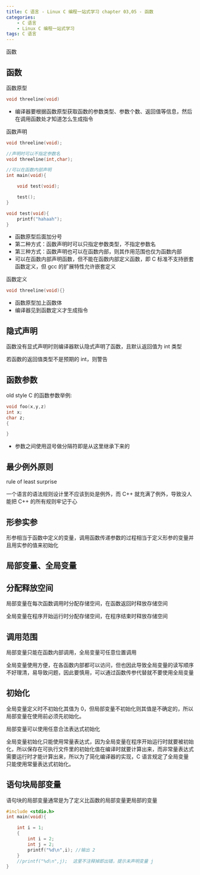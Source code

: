 ```yaml
---
title: C 语言 - Linux C 编程一站式学习 chapter 03,05 - 函数
categories: 
    - C 语言
    - Linux C 编程一站式学习
tags: C 语言
---
```


函数

<!--more-->

## 函数

函数原型
```c
void threeline(void)
```
* 编译器要根据函数原型获取函数的参数类型、参数个数、返回值等信息，然后在调用函数处才知道怎么生成指令

函数声明
```c
void threeline(void);

//声明时可以不指定参数名
void threeline(int,char);

//可以在函数内部声明
int main(void){

    void test(void);

    test();
}

void test(void){
    printf("hahaah");
}
```
* 函数原型后面加分号
* 第二种方式：函数声明时可以只指定参数类型，不指定参数名
* 第三种方式：函数声明也可以在函数内部，则其作用范围也仅为函数内部
* 可以在函数内部声明函数，但不能在函数内部定义函数，即 C 标准不支持嵌套函数定义，但 gcc 的扩展特性允许嵌套定义

函数定义
```c
void threeline(void){}
```
* 函数原型加上函数体
* 编译器见到函数定义才生成指令

## 隐式声明

函数没有显式声明时则编译器默认隐式声明了函数，且默认返回值为 int 类型

若函数的返回值类型不是预期的 int，则警告

## 函数参数

old style C 的函数参数举例:
```c
void foo(x,y,z)
int x;
char z;
{

}
```
* 参数之间使用逗号做分隔符即是从这里继承下来的

## 最少例外原则

rule of least surprise

一个语言的语法规则设计里不应该到处是例外，而 C++ 就充满了例外，导致没人能把 C++ 的所有规则牢记于心

## 形参实参

形参相当于函数中定义的变量，调用函数传递参数的过程相当于定义形参的变量并且用实参的值来初始化

## 局部变量、全局变量

## 分配释放空间

局部变量在每次函数调用时分配存储空间，在函数返回时释放存储空间

全局变量在程序开始运行时分配存储空间，在程序结束时释放存储空间

## 调用范围

局部变量只能在函数内部调用，全局变量可任意位置调用

全局变量使用方便，在各函数内部都可以访问，但也因此导致全局变量的读写顺序不好理清，易导致问题，因此要慎用，可以通过函数传参代替就不要使用全局变量

## 初始化

全局变量定义时不初始化其值为 0，但局部变量不初始化则其值是不确定的，所以局部变量在使用前必须先初始化。

局部变量可以使用任意合法表达式初始化

全局变量初始化只能使用常量表达式，因为全局变量在程序开始运行时就要被初始化，所以保存在可执行文件里的初始化值在编译时就要计算出来，而非常量表达式需要运行时才能计算出来，所以为了简化编译器的实现，C 语言规定了全局变量只能使用常量表达式初始化。

## 语句块局部变量

语句块的局部变量通常是为了定义比函数的局部变量更局部的变量

```c
#include <stdio.h>
int main(void){

    int i = 1;
    {
        int i = 2;    
        int j = 2;
        printf("%d\n",i); //输出 2
    }
    //printf("%d\n",j);  这里不注释掉即出错，提示未声明变量 j
}
```

